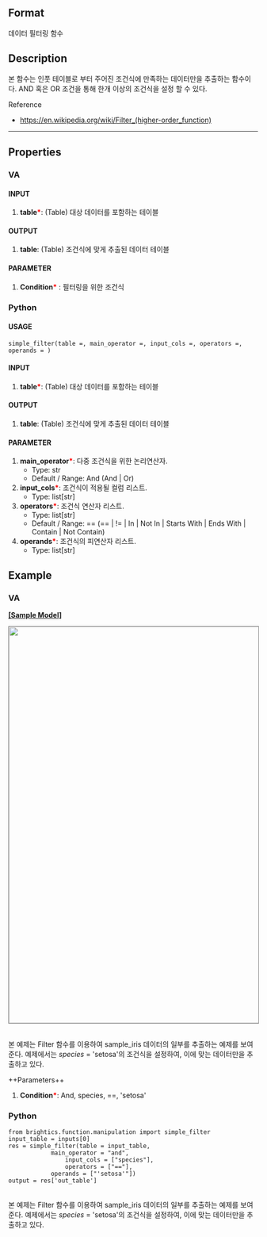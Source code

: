 ## Format

데이터 필터링 함수

## Description

본 함수는 인풋 테이블로 부터 주어진 조건식에 만족하는 데이터만을 추출하는 함수이다. AND 혹은 OR 조건을 통해 한개 이상의 조건식을 설정 할 수 있다. 
 

Reference
- <https://en.wikipedia.org/wiki/Filter_(higher-order_function)>

---

## Properties
### VA
#### INPUT
1. **table**<b style="color:red">*</b>: (Table) 대상 데이터를 포함하는 테이블

#### OUTPUT
1. **table**: (Table) 조건식에 맞게 추출된 데이터 테이블 

#### PARAMETER
1. **Condition**<b style="color:red">*</b> : 필터링을 위한 조건식


### Python

#### USAGE
```
simple_filter(table =, main_operator =, input_cols =, operators =, operands = )
```

#### INPUT
1. **table**<b style="color:red">*</b>: (Table) 대상 데이터를 포함하는 테이블

#### OUTPUT
1. **table**: (Table) 조건식에 맞게 추출된 데이터 테이블 

#### PARAMETER
1. **main_operator**<b style="color:red">*</b>: 다중 조건식을 위한 논리연산자.
    - Type: str
    - Default / Range: And (And | Or)
2. **input_cols**<b style="color:red">*</b>: 조건식이 적용될 컬럼 리스트.  
    - Type: list[str]
3. **operators**<b style="color:red">*</b>: 조건식 연산자 리스트. 
    - Type: list[str]
    - Default / Range: == (== | != | In | Not In | Starts With | Ends With | Contain | Not Contain)
4. **operands**<b style="color:red">*</b>: 조건식의 피연산자 리스트. 
    - Type: list[str]


## Example
### VA

**<a href="/static/help/python/sample_model/filter.json" download>[Sample Model]</a>**

<img src="/static/help/python/sample_model_img/filter.PNG"  width="800px" style="border: 1px solid gray" >

<br>본 예제는 Filter 함수를 이용하여 sample_iris 데이터의 일부를 추출하는 예제를 보여준다. 예제에서는 _species_ = 'setosa'의 조건식을 설정하여, 이에 맞는 데이터만을 추출하고 있다. 

++Parameters++
1. **Condition**<b style="color:red">*</b>: And, species, ==, 'setosa'


### Python
```
from brightics.function.manipulation import simple_filter
input_table = inputs[0]
res = simple_filter(table = input_table,
  		    main_operator = "and", 
	            input_cols = ["species"], 
	            operators = ["=="], 
		    operands = ["'setosa'"])
output = res['out_table']
```

<br>본 예제는 Filter 함수를 이용하여 sample_iris 데이터의 일부를 추출하는 예제를 보여준다. 예제에서는 _species_ = 'setosa'의 조건식을 설정하여, 이에 맞는 데이터만을 추출하고 있다. 